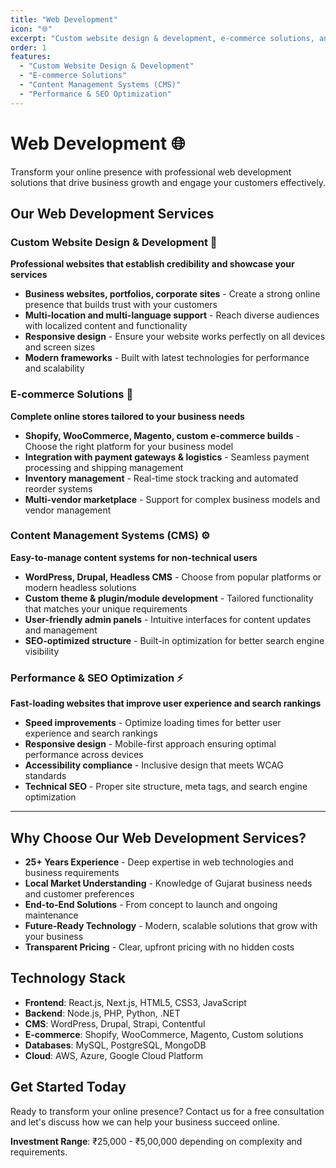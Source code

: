 ```yaml
---
title: "Web Development"
icon: "🌐"
excerpt: "Custom website design & development, e-commerce solutions, and CMS implementation for modern businesses."
order: 1
features:
  - "Custom Website Design & Development"
  - "E-commerce Solutions"
  - "Content Management Systems (CMS)"
  - "Performance & SEO Optimization"
---
```


# Web Development 🌐

Transform your online presence with professional web development solutions that drive business growth and engage your customers effectively.

## Our Web Development Services

### Custom Website Design & Development 🎨

**Professional websites that establish credibility and showcase your services**

- **Business websites, portfolios, corporate sites** - Create a strong online presence that builds trust with your customers
- **Multi-location and multi-language support** - Reach diverse audiences with localized content and functionality  
- **Responsive design** - Ensure your website works perfectly on all devices and screen sizes
- **Modern frameworks** - Built with latest technologies for performance and scalability

### E-commerce Solutions 🛒

**Complete online stores tailored to your business needs**

- **Shopify, WooCommerce, Magento, custom e-commerce builds** - Choose the right platform for your business model
- **Integration with payment gateways & logistics** - Seamless payment processing and shipping management
- **Inventory management** - Real-time stock tracking and automated reorder systems
- **Multi-vendor marketplace** - Support for complex business models and vendor management

### Content Management Systems (CMS) ⚙️

**Easy-to-manage content systems for non-technical users**

- **WordPress, Drupal, Headless CMS** - Choose from popular platforms or modern headless solutions
- **Custom theme & plugin/module development** - Tailored functionality that matches your unique requirements
- **User-friendly admin panels** - Intuitive interfaces for content updates and management
- **SEO-optimized structure** - Built-in optimization for better search engine visibility

### Performance & SEO Optimization ⚡

**Fast-loading websites that improve user experience and search rankings**

- **Speed improvements** - Optimize loading times for better user experience and search rankings
- **Responsive design** - Mobile-first approach ensuring optimal performance across devices
- **Accessibility compliance** - Inclusive design that meets WCAG standards
- **Technical SEO** - Proper site structure, meta tags, and search engine optimization

---

## Why Choose Our Web Development Services?

- **25+ Years Experience** - Deep expertise in web technologies and business requirements
- **Local Market Understanding** - Knowledge of Gujarat business needs and customer preferences
- **End-to-End Solutions** - From concept to launch and ongoing maintenance
- **Future-Ready Technology** - Modern, scalable solutions that grow with your business
- **Transparent Pricing** - Clear, upfront pricing with no hidden costs

## Technology Stack

- **Frontend**: React.js, Next.js, HTML5, CSS3, JavaScript
- **Backend**: Node.js, PHP, Python, .NET
- **CMS**: WordPress, Drupal, Strapi, Contentful
- **E-commerce**: Shopify, WooCommerce, Magento, Custom solutions
- **Databases**: MySQL, PostgreSQL, MongoDB
- **Cloud**: AWS, Azure, Google Cloud Platform

## Get Started Today

Ready to transform your online presence? Contact us for a free consultation and let's discuss how we can help your business succeed online.

**Investment Range**: ₹25,000 - ₹5,00,000 depending on complexity and requirements.